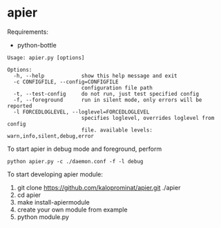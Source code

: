 apier
=====

Requirements:

* python-bottle

```
Usage: apier.py [options]

Options:
  -h, --help            show this help message and exit
  -c CONFIGFILE, --config=CONFIGFILE
                        configuration file path
  -t, --test-config     do not run, just test specified config
  -f, --foreground      run in silent mode, only errors will be reported
  -l FORCEDLOGLEVEL, --loglevel=FORCEDLOGLEVEL
                        specifies loglevel, overrides loglevel from config
                        file. available levels: warn,info,silent,debug,error
```

To start apier in debug mode and foreground, perform

```python apier.py -c ./daemon.conf -f -l debug```

To start developing apier module:

1. git clone https://github.com/kaloprominat/apier.git ./apier
2. cd apier
3. make install-apiermodule
4. create your own module from example
5. python module.py
